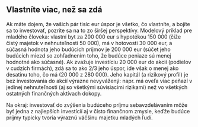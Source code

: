 ## Vlastníte viac, než sa zdá

Ak máte dojem, že vašich pár tisíc eur úspor je všetko, čo vlastníte, a bojíte sa to investovať, pozrite sa na to zo širšej perspektívy. Modelový príklad pre mladého človeka: vlastní byt za 200 000 eur s hypotékou 150 000 (čiže čistý majetok v nehnuteľnosti 50 000), má v hotovosti 30 000 eur, a súčasná hodnota jeho budúcich príjmov je 200 000 eur (súčet jeho budúcich miezd so zohľadnením toho, že budúce peniaze sú menej hodnotné ako súčasné). Ak zvažuje investíciu 20 000 eur do akcií (podielov v cudzích firmách), zdá sa to ako 2/3 jeho úspor, ide však o menej ako desatinu toho, čo má (20 000 z 280 000). Jeho kapitál (a rizikový profil) je bez investovania do akcií výrazne nevyvážený: napr. má oveľa viac peňazí v jedinej nehnuteľnosti (aj so všetkými súvisiacimi rizikami) než vo všetkých ostatných finančných aktívach dokopy.

Na okraj: investovať do zvýšenia budúceho príjmu sebavzdelávaním môže byť jedna z najlepších investícií aj v čisto finančnom zmysle, keďže budúce príjmy typicky tvoria výraznú väčšinu majetku mladých ľudí.
